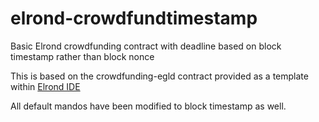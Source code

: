 # elrond-crowdfundtimestamp
Basic Elrond crowdfunding contract with deadline based on block timestamp rather than block nonce

This is based on the crowdfunding-egld contract provided as a template within [Elrond IDE](https://marketplace.visualstudio.com/items?itemName=Elrond.vscode-elrond-ide) 

All default mandos have been modified to block timestamp as well.


